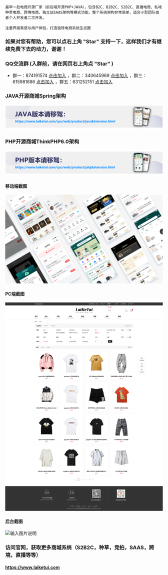 ```
最早一批电商开源厂家（前后端开源PHP+JAVA），包含B2C、B2B2C、S2B2C、直播电商、私域种草电商、跨境电商、独立站SAAS架构等模式功能，整个系统架构非常简单，适合小型团队或者个人开发者二次开发。

注重界面美感与用户体验，打造独特电商系统生态圈
```

### 如果对您有帮助，您可以点右上角 "Star" 支持一下，这样我们才有继续免费下去的动力，谢谢！

### QQ交流群 (入群前，请在网页右上角点 "Star" )

- 群一：874191574  [点击加入](https://qm.qq.com/cgi-bin/qm/qr?k=hrazNWgKJu0Ma48rMDdvoCFMtKm1XBuP&jump_from=webapi)
，群二：340645969  [点击加入](http://shang.qq.com/wpa/qunwpa?idkey=427109459854834986069455266c718998467b63c78f455940d6291de01a7d0b)
，群三：615981686  [点击加入](http://shang.qq.com/wpa/qunwpa?idkey=2bc690569245606dcfbf7e67a9abcd8086cd825b4d946bb122ba3b091044a6e4)
，群五：631252151  [点击加入](http://shang.qq.com/wpa/qunwpa?idkey=e608e87cf657e7f0d0a6fe85b127784efd373f6e1e18d21b590af85f2612df55) 

### JAVA开源商城Spring架构

[![输入图片说明](https://raw.githubusercontent.com/bettershop/LaikeTui/refs/heads/master/php/app/install/style/install/images/8a672ed1_11650488.png "JAVA.png")](http://www.laiketui.com/cpc/web/index.html?source=github)

### PHP开源商城ThinkPHP6.0架构

[![输入图片说明](https://raw.githubusercontent.com/bettershop/LaikeTui/refs/heads/master/php/app/install/style/install/images/2ce635bc_11650488.png "php.png")](http://www.laiketui.com/cpc/web/product/phpExtension.html?source=github)

#### 移动端截图
![输入图片说明](https://raw.githubusercontent.com/bettershop/LaikeTui/refs/heads/master/php/app/install/style/install/images/2a13392c_11650488.png "组 2347.png")

#### PC端截图
![输入图片说明](https://raw.githubusercontent.com/bettershop/LaikeTui/refs/heads/master/php/app/install/style/install/images/153642_4638f4ac_2029865.png "组 2347.png")

#### 后台截图
![输入图片说明](https://www.laiketui.com/github/bd452747_11650488.png "组 2346.png")

### 访问官网，获取更多商城系统（S2B2C，种草，竞拍，SAAS，跨境，直播等等）
#### https://www.laiketui.com
